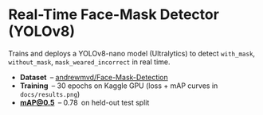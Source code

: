 # Real-Time Face-Mask Detector (YOLOv8)

Trains and deploys a YOLOv8-nano model (Ultralytics) to detect
`with_mask`, `without_mask`, `mask_weared_incorrect` in real time.

* **Dataset** – [andrewmvd/Face-Mask-Detection](https://www.kaggle.com/datasets/andrewmvd/face-mask-detection)  
* **Training** – 30 epochs on Kaggle GPU (loss + mAP curves in `docs/results.png`)  
* **mAP@0.5** – 0.78 on held-out test split  
